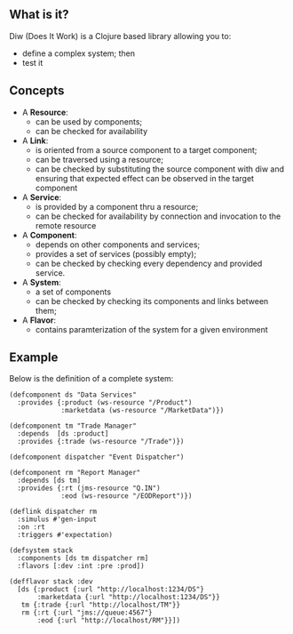 ## What is it? ##

Diw (Does It Work) is a Clojure based library allowing you to:

 - define a complex system; then
 - test it


## Concepts ##

 - A **Resource**:
   - can be used by components;
   - can be checked for availability
 - A **Link**:
   - is oriented from a source component to a target component;
   - can be traversed using a resource;
   - can be checked by substituting the source component with diw and ensuring that expected effect can be observed in the target component
 - A **Service**:
   - is provided by a component thru a resource;
   - can be checked for availability by connection and invocation to the remote resource
 - A **Component**:
   - depends on other components and services;
   - provides a set of services (possibly empty);
   - can be checked by checking every dependency and provided service.
 - A **System**:
   - a set of components
   - can be checked by checking its components and links between them;
 - A **Flavor**:
   - contains paramterization of the system for a given environment

## Example ##

Below is the definition of a complete system:

    (defcomponent ds "Data Services"
      :provides {:product (ws-resource "/Product")
                 :marketdata (ws-resource "/MarketData")})
    
    (defcomponent tm "Trade Manager"
      :depends  [ds :product]
      :provides {:trade (ws-resource "/Trade")})
    
    (defcomponent dispatcher "Event Dispatcher")
    
    (defcomponent rm "Report Manager"
      :depends [ds tm]
      :provides {:rt (jms-resource "Q.IN")
                 :eod (ws-resource "/EODReport")})
    
    (deflink dispatcher rm
      :simulus #'gen-input
      :on :rt
      :triggers #'expectation)
    
    (defsystem stack
      :components [ds tm dispatcher rm]
      :flavors [:dev :int :pre :prod])
    
    (defflavor stack :dev
      [ds {:product {:url "http://localhost:1234/DS"}
           :marketdata {:url "http://localhost:1234/DS"}}
       tm {:trade {:url "http://localhost/TM"}}
       rm {:rt {:url "jms://queue:4567"}
           :eod {:url "http://localhost/RM"}}])
